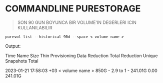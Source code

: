 # COMMANDLINE PURESTORAGE 


> SON 90 GUN BOYUNCA BIR VOLUME'IN  DEGERLERI ICIN KULLANILABILIR

```
purevol list --historical 90d --space < volume name >
```

Output:

Time                     Name             Size  Thin Provisioning  Data Reduction  Total Reduction  Unique   Snapshots  Total

2023-01-21 17:58:03 +03  < volume name >  850G  -                  2.9 to 1          -                241.01G  0.00       241.01G
